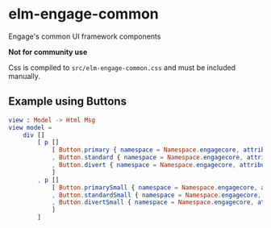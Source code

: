 # elm-engage-common

Engage's common UI framework components

**Not for community use**

Css is compiled to `src/elm-engage-common.css` and must be included manually. 


## Example using Buttons

``` elm
view : Model -> Html Msg
view model =
    div []
        [ p []
            [ Button.primary { namespace = Namespace.engagecore, attributes = [], text = "Primary Button" }
            , Button.standard { namespace = Namespace.engagecore, attributes = [], text = "Default Button" }
            , Button.divert { namespace = Namespace.engagecore, attributes = [], text = "Divert Button" }
            ]
        , p []
            [ Button.primarySmall { namespace = Namespace.engagecore, attributes = [], text = "Small Primary Button" }
            , Button.standardSmall { namespace = Namespace.engagecore, attributes = [], text = "Small Default Button" }
            , Button.divertSmall { namespace = Namespace.engagecore, attributes = [], text = "Large Divert Button" }
            ]
        ]
```